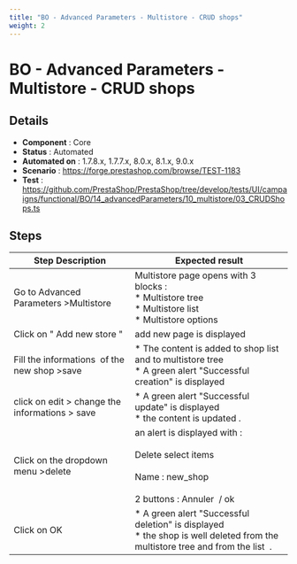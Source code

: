 ```yaml
---
title: "BO - Advanced Parameters - Multistore - CRUD shops"
weight: 2
---
```


# BO - Advanced Parameters - Multistore - CRUD shops
## Details
* **Component** : Core
* **Status** : Automated
* **Automated on** : 1.7.8.x, 1.7.7.x, 8.0.x, 8.1.x, 9.0.x
* **Scenario** : https://forge.prestashop.com/browse/TEST-1183
* **Test** : https://github.com/PrestaShop/PrestaShop/tree/develop/tests/UI/campaigns/functional/BO/14_advancedParameters/10_multistore/03_CRUDShops.ts

## Steps
| Step Description | Expected result |
| ----- | ----- |
| Go to Advanced Parameters >Multistore | Multistore page opens with 3 blocks : <br> * Multistore tree <br> * Multistore list <br> * Multistore options |
| Click on " Add new store " | add new page is displayed |
| Fill the informations  of the new shop >save | * The content is added to shop list and to multistore tree<br> * A green alert "Successful creation" is displayed |
| click on edit > change the informations > save | * A green alert "Successful update" is displayed<br> * the content is updated . |
| Click on the dropdown menu >delete | an alert is displayed with : <br><br>Delete select items <br><br>Name : new_shop<br><br>2 buttons : Annuler  / ok |
| Click on OK | * A green alert "Successful deletion" is displayed<br> * the shop is well deleted from the multistore tree and from the list  . |